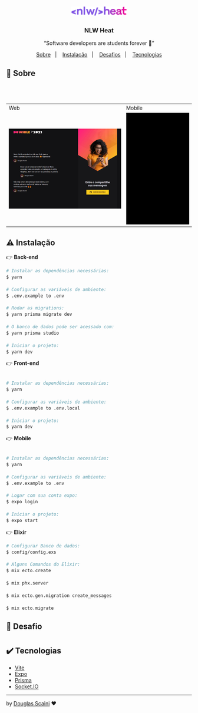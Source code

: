 <h1 align="center"><img src="./.github/logo.svg" width="150px"/></h1>

<h3 align="center">NLW Heat</h3>

<p align="center">“Software developers are students forever 🧠”</p>

<p align="center">
  <a href="#about">Sobre</a>&nbsp;&nbsp;&nbsp;|&nbsp;&nbsp;&nbsp;
  <a href="#install">Instalação</a>&nbsp;&nbsp;&nbsp;|&nbsp;&nbsp;&nbsp;
  <a href="#challenge">Desafios</a>&nbsp;&nbsp;&nbsp;|&nbsp;&nbsp;&nbsp;
  <a href="#technologies">Tecnologias</a>
</p>

## :speech_balloon: Sobre <a name="about"></a>

> #

<br />
<table>
  <tr>
    <td colspan="1">Web</td>
    <td colspan="1">Mobile</td>
  </tr>
  <tr>
    <td><img src="./.github/nlwheat.gif" width="100%" /></td></td>
    <td><img src="./.github/mobile.gif" width="100%" height="90%" /></td></td>
  </tr>
</table>

## :warning: Instalação <a name="install"></a>

👉 **Back-end**

```bash
# Instalar as dependências necessárias:
$ yarn

# Configurar as variáveis de ambiente:
$ .env.example to .env

# Rodar as migrations:
$ yarn prisma migrate dev

# O banco de dados pode ser acessado com:
$ yarn prisma studio

# Iniciar o projeto:
$ yarn dev

```

👉 **Front-end**

```bash

# Instalar as dependências necessárias:
$ yarn

# Configurar as variáveis de ambiente:
$ .env.example to .env.local

# Iniciar o projeto:
$ yarn dev
```

👉 **Mobile**

```bash

# Instalar as dependências necessárias:
$ yarn

# Configurar as variáveis de ambiente:
$ .env.example to .env

# Logar com sua conta expo:
$ expo login

# Iniciar o projeto:
$ expo start
```

👉 **Elixir**

```bash
# Configurar Banco de dados:
$ config/config.exs

# Alguns Comandos do Elixir:
$ mix ecto.create

$ mix phx.server

$ mix ecto.gen.migration create_messages

$ mix ecto.migrate
```

## :triangular_flag_on_post: Desafio <a name="challenge"></a>

> #

## :heavy_check_mark: Tecnologias <a name="technologies"></a>

- [Vite](https://vitejs.dev/)
- [Expo](https://expo.dev/)
- [Prisma](https://www.prisma.io/)
- [Socket.IO](https://socket.io/)

---

by [Douglas Scaini](https://www.github.com/douglasscaini) ❤️
